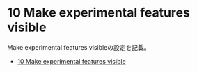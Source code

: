 # 10 Make experimental features visible
Make experimental features visibleの設定を記載。

- [10 Make experimental features visible](#10-make-experimental-features-visible)
